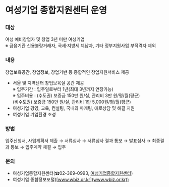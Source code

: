 # 여성기업 종합지원센터 운영

### 대상

여성 예비창업자 및 창업 3년 미만 여성기업  
※ 금융기관 신용불량거래자, 국세·지방세 체납자, 기타 정부지원사업 부적격자 제외

### 내용

창업보육공간, 창업정보, 창업기반 등 종합적인 창업지원서비스 제공
- 서울 및 지역센터 창업보육실 공간 제공  
  ※ 입주기간 : 입주일로부터 1년(최대 3년까지 연장가능)  
  ※ 입주비용 : (수도권) 보증금 150만 원/실, 관리비 3만 원/평/월(평균)  
              (비수도권) 보증금 150만 원/실, 관리비 1만 5,000원/평/월(평균)
- 여성기업 경영, 교육, 컨설팅, 국내외 마케팅, 애로상담 및 해결 지원
- 여성기업 기업환경 조성

### 방법

입주신청서, 사업계획서 제출 → 서류심사 → 서류심사 결과 통보 → 발표심사 → 최종결과 통보 → 입주계약 체결 → 입주

### 문의

- 여성기업종합지원센터(☎02-369-0993, [여성기업종합지원센터](www.wesc.or.kr))
- 여성기업 종합정보포털([www.wbiz.or.kr](www.wbiz.or.kr))
